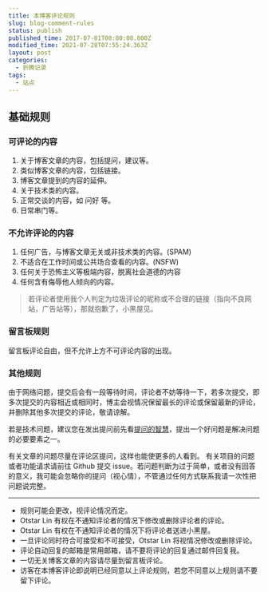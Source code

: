 ```yaml
---
title: 本博客评论规则
slug: blog-comment-rules
status: publish
published_time: 2017-07-01T00:00:00.000Z
modified_time: 2021-07-28T07:55:24.363Z
layout: post
categories:
  - 折腾记录
tags:
  - 站点
---
```


## 基础规则

### 可评论的内容

1. 关于博客文章的内容，包括提问，建议等。
2. 类似博客文章的内容，包括链接。
3. 博客文章提到的内容的延伸。
4. 关于技术类的内容。
5. 正常交谈的内容，如 问好 等。
6. 日常串门等。

### 不允许评论的内容

1. 任何广告，与博客文章无关或非技术类的内容。(SPAM)
2. 不适合在工作时间或公共场合查看的内容。(NSFW)
3. 任何关于恐怖主义等极端内容，脱离社会道德的内容
4. 任何含有侮辱他人倾向的内容。

> 若评论者使用我个人判定为垃圾评论的昵称或不合理的链接（指向不良网站，广告站等），那就抱歉了，小黑屋见。

### 留言板规则

留言板评论自由，但不允许上方不可评论内容的出现。

### 其他规则

由于网络问题，提交后会有一段等待时间，评论者不妨等待一下，若多次提交，即多次提交的内容相近或相同时，博主会视情况保留最长的评论或保留最新的评论，并删除其他多次提交的评论，敬请谅解。

若是技术问题，建议您在发出提问前先看[提问的智慧](https://github.com/ryanhanwu/How-To-Ask-Questions-The-Smart-Way/blob/master/README-zh_CN.md)，提出一个好问题是解决问题的必要要素之一。

有关文章的问题尽量在评论区提问，这样也能使更多的人看到。 有关项目的问题或者功能请求请前往 Github 提交 issue。若问题判断为过于简单，或者没有回答的意义，我可能会忽略你的提问（视心情），不管通过任何方式联系我请一次性把问题说完整。

---

- 规则可能会更改，视评论情况而定。
- Otstar Lin 有权在不通知评论者的情况下修改或删除评论者的评论。
- Otstar Lin 有权在不通知评论者的情况下将评论者送进小黑屋。
- 一旦评论同时符合可接受和不可接受，Otstar Lin 将视情况修改或删除评论。
- 评论自动回复的邮箱是常用邮箱，请不要将评论的回复通过邮件回复我。
- 一切无关博客文章的内容请尽量到留言板评论。
- 访客在本博客评论即说明已经同意以上评论规则，若您不同意以上规则请不要留下评论。
